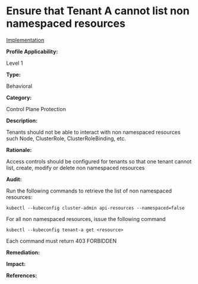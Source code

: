 # Ensure that Tenant A cannot list non namespaced resources

[Implementation](tenantaccess.go)

**Profile Applicability:**

Level 1

**Type:**

Behavioral

**Category:**

Control Plane Protection

**Description:**

Tenants should not be able to interact with non namespaced resources such Node, ClusterRole, ClusterRoleBinding, etc. 

**Rationale:**

Access controls should be configured for tenants so that one tenant cannot list, create, modify or delete non namespaced resources

**Audit:**

Run the following commands to retrieve the list of non namespaced resources:

  	kubectl --kubeconfig cluster-admin api-resources --namespaced=false

For all non namespaced resources,  issue the following command
	
	kubectl --kubeconfig tenant-a get <resource>

Each command must return 403 FORBIDDEN

**Remediation:**

**Impact:**

**References:**
